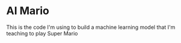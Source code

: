 # AI Mario
This is the code I'm using to build a machine learning model that I'm teaching to play Super Mario
